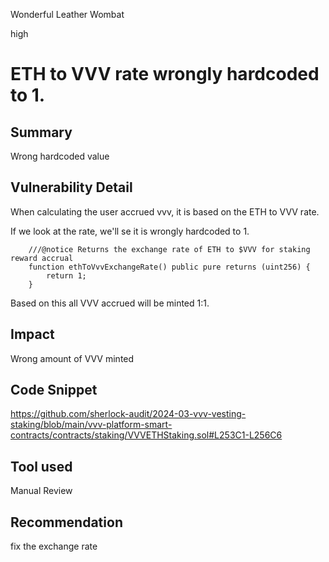 Wonderful Leather Wombat

high

# ETH to VVV rate wrongly hardcoded to 1.

## Summary
Wrong hardcoded value

## Vulnerability Detail
When calculating the user accrued vvv, it is based on the ETH to VVV rate. 

If we look at the rate, we'll se it is wrongly hardcoded to 1.

```solidity
    ///@notice Returns the exchange rate of ETH to $VVV for staking reward accrual
    function ethToVvvExchangeRate() public pure returns (uint256) {
        return 1;
    }
```

Based on this all VVV accrued will be minted 1:1. 

## Impact
Wrong amount of VVV minted 

## Code Snippet
https://github.com/sherlock-audit/2024-03-vvv-vesting-staking/blob/main/vvv-platform-smart-contracts/contracts/staking/VVVETHStaking.sol#L253C1-L256C6

## Tool used

Manual Review

## Recommendation
fix the exchange rate